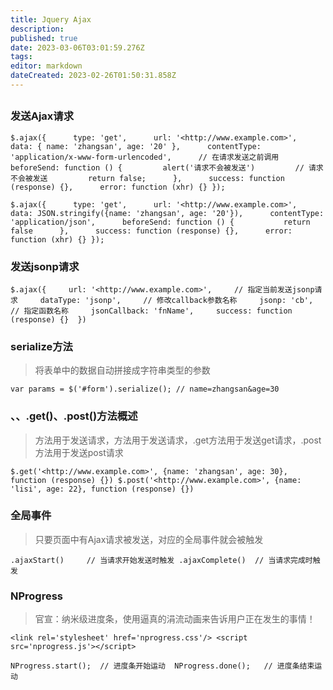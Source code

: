 ```yaml
---
title: Jquery Ajax
description: 
published: true
date: 2023-03-06T03:01:59.276Z
tags: 
editor: markdown
dateCreated: 2023-02-26T01:50:31.858Z
---
```


## 

### 发送Ajax请求

`$.ajax({      type: 'get',      url: '<http://www.example.com>',      data: { name: 'zhangsan', age: '20' },      contentType: 'application/x-www-form-urlencoded',      // 在请求发送之前调用      beforeSend: function () {         alert('请求不会被发送')         // 请求不会被发送         return false;      },      success: function (response) {},      error: function (xhr) {} });`

`$.ajax({      type: 'get',      url: '<http://www.example.com>',      data: JSON.stringify({name: 'zhangsan', age: '20'}),      contentType: 'application/json',      beforeSend: function () {           return false      },      success: function (response) {},      error: function (xhr) {} });`

### 发送jsonp请求

`$.ajax({     url: '<http://www.example.com>',     // 指定当前发送jsonp请求     dataType: 'jsonp',     // 修改callback参数名称     jsonp: 'cb',     // 指定函数名称     jsonCallback: 'fnName',     success: function (response) {}  })`

### serialize方法

> 将表单中的数据自动拼接成字符串类型的参数

`var params = $('#form').serialize(); // name=zhangsan&age=30`

### 、、.get()、.post()方法概述

> 方法用于发送请求，方法用于发送请求，.get方法用于发送get请求，.post方法用于发送post请求

`$.get('<http://www.example.com>', {name: 'zhangsan', age: 30}, function (response) {}) $.post('<http://www.example.com>', {name: 'lisi', age: 22}, function (response) {})`

### 全局事件

> 只要页面中有Ajax请求被发送，对应的全局事件就会被触发

`.ajaxStart()     // 当请求开始发送时触发 .ajaxComplete()  // 当请求完成时触发`

### NProgress

> 官宣：纳米级进度条，使用逼真的涓流动画来告诉用户正在发生的事情！

`<link rel='stylesheet' href='nprogress.css'/> <script src='nprogress.js'></script>`

`NProgress.start();  // 进度条开始运动  NProgress.done();   // 进度条结束运动`